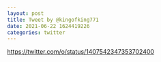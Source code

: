 ```yaml
--- 
layout: post 
title: Tweet by @kingofking771 
date: 2021-06-22 1624419226 
categories: twitter 
--- 
```

https://twitter.com/o/status/1407542347353702400